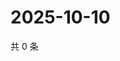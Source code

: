 # 2025-10-10

共 0 条

<!-- BEGIN ZHIHUVIDEO -->
<!-- 最后更新时间 Fri Oct 10 2025 10:18:25 GMT+0800 (China Standard Time) -->

<!-- END ZHIHUVIDEO -->

